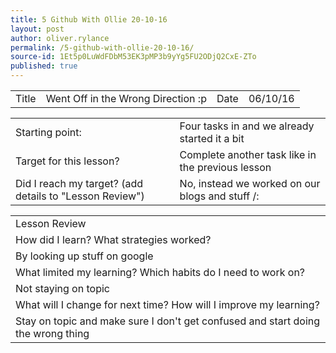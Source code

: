```yaml
---
title: 5 Github With Ollie 20-10-16
layout: post
author: oliver.rylance
permalink: /5-github-with-ollie-20-10-16/
source-id: 1Et5p0LuWdFDbM53EK3pMP3b9yYg5FU2ODjQ2CxE-ZTo
published: true
---
```

<table>
  <tr>
    <td>Title</td>
    <td>Went Off in the Wrong Direction :p</td>
    <td>Date</td>
    <td>06/10/16</td>
  </tr>
</table>

<p> </p>

<table>
  <tr>
    <td>Starting point:</td>
    <td>Four tasks in and we already started it a bit</td>
  </tr>
  <tr>
    <td>Target for this lesson?</td>
    <td>Complete another task like in the previous lesson</td>
  </tr>
  <tr>
    <td>Did I reach my target? 
(add details to "Lesson Review")</td>
    <td>No, instead we worked on our blogs and stuff /:</td>
  </tr>
</table>

<p> </p>

<table>
  <tr>
    <td>Lesson Review</td>
  </tr>
  <tr>
    <td>How did I learn? What strategies worked?</td>
  </tr>
  <tr>
    <td>By looking up stuff on google</td>
  </tr>
  <tr>
    <td>What limited my learning? Which habits do I need to work on? </td>
  </tr>
  <tr>
    <td>Not staying on topic</td>
  </tr>
  <tr>
    <td>What will I change for next time? How will I improve my learning?</td>
  </tr>
  <tr>
    <td>Stay on topic and make sure I don't get confused and start doing the wrong thing</td>
  </tr>
</table>


